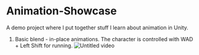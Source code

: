 # Animation-Showcase
A demo project where I put together stuff I learn about animation in Unity.

1. Basic blend - in-place animations. The character is controlled with WAD + Left Shift for running.
![Untitled video](https://github.com/user-attachments/assets/9a92c445-492d-4e2f-a69e-a047d0e23e53)
